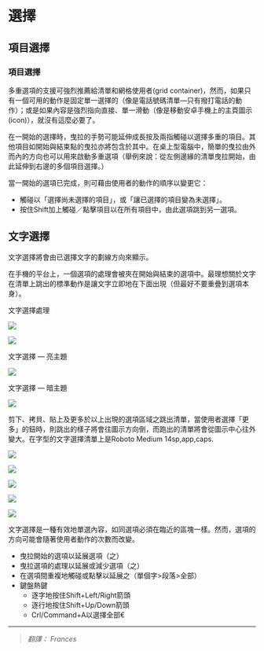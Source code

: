 # 選擇

## 項目選擇

### 項目選擇

多重選項的支援可強烈推薦給清單和網格使用者(grid container)，然而，如果只有一個可用的動作是固定單一選擇的（像是電話號碼清單—只有撥打電話的動作）；或是如果內容是強烈指向直接、單一滑動（像是移動安卓手機上的主頁圖示(icon)），就沒有這麼必要了。

在一開始的選擇時，曳拉的手勢可能延伸成長按及兩指觸碰以選擇多重的項目。其他項目如開始與結束點的曳拉亦將包含於其中。在桌上型電腦中，簡單的曳拉由外而內的方向也可以用來啟動多重選項（舉例來說：從左側邊緣的清單曳拉開始，由此延伸到右邊的多個項目選擇。）

當一開始的選項已完成，則可藉由使用者的動作的順序以變更它：


- 觸碰以「選擇尚未選擇的項目」，或「讓已選擇的項目變為未選擇」。
- 按住Shift加上觸碰／點擊項目以在所有項目中，由此選項跳到另一選項。

## 文字選擇

文字選擇將會由已選擇文字的劃線方向來顯示。

在手機的平台上，一個選項的處理會被夾在開始與結束的選項中。最理想關於文字在清單上跳出的標準動作是讓文字立即地在下面出現（但最好不要重疊到選項本身）。

文字選擇處理
 
![](images/patterns/patterns-selection-selection-textfields_select_03a_large_xhdpi.png)

![](images/patterns/patterns-selection-selection-textfields_select_03b_large_xhdpi.png)
 
文字選擇 — 亮主題

![](images/patterns/patterns-selection-selection-textfields_select_06_large_xhdpi.png)
 
文字選擇 — 暗主題

![](images/patterns/patterns-selection-selection-textfields_select_08_large_xhdpi.png)

剪下、拷貝、貼上及更多於以上出現的選項區域之跳出清單，當使用者選擇「更多」的鈕時，則跳出的樣子將會往圖示方向倒，而跑出的清單將會從圖示中心往外變大。在字型的文字選擇清單上是Roboto Medium 14sp,app,caps.


 
![](images/patterns/patterns-selection-selection-textfields_select_11a_large_xhdpi.png)
 
![](images/patterns/patterns-selection-selection-textfields_select_11b_large_xhdpi.png)

![](images/patterns/patterns-selection-selection-textfields_select_11c_large_xhdpi.png)

![](images/patterns/patterns-selection-selection-textfields_select_11d_large_xhdpi.png)

![](images/patterns/patterns-selection-selection-textfields_select_12_large_xhdpi.png)
 
文字選擇是一種有效地單選內容，如同選項必須在臨近的區塊一樣。然而，選項的方向可能會隨著使用者動作的次數而改變。



- 曳拉開始的選項以延展選項（之）
- 曳拉選項的處理以延展或減少選項（之）
- 在選項間重複地觸碰或點擊以延展之（單個字>段落>全部）
- 鍵盤熱鍵
	- 逐字地按住Shift+Left/Right箭頭
	- 逐行地按住Shift+Up/Down箭頭
	- Crl/Command+A以選擇全部€

---


> *翻譯： Frances*